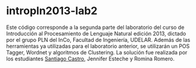 intropln2013-lab2
=================

Este código corresponde a la segunda parte del laboratorio del curso de Introducción al Procesamiento de Lenguaje Natural edición 2013, dictado por el grupo PLN del InCo, Facultad de Ingeniería, UDELAR. Además de las herramientas ya utilizadas para el laboratorio anterior, se utilizarán un POS Tagger, Wordnet y algoritmos de Clustering. La solución fue realizada por los estudiantes [Santiago Castro](https://github.com/bryant1410), Jennifer Esteche y Romina Romero.
